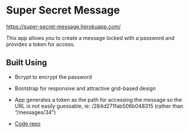 # Super Secret Message

https://super-secret-message.herokuapp.com/ 

This app allows you to create a message locked with a password and provides a token for access.


## Built Using

* Bcrypt to encrypt the password

* Bootstrap for responsive and attractive grid-based design

* App generates a token as the path for accessing the message so the URL is not easily guessable,
 ie: /284d271fab506b048315 (rather than “/messages/34”)

* [Code repo](www.github.com/plie/super-secret-message)

